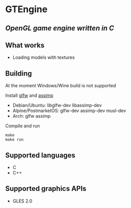 # GTEngine
## _OpenGL game engine written in C_

## What works
- Loading models with textures

## Building
At the moment Windows/Wine build is not supported

Install [glfw](https://github.com/glfw/glfw) and [assimp](https://github.com/assimp/assimp)

- Debian/Ubuntu: libglfw-dev libassimp-dev
- Alpine/PostmarketOS: glfw-dev assimp-dev musl-dev
- Arch: glfw assimp

Compile and run

```
make
make run
```

## Supported languages
 - C
 - C++

## Supported graphics APIs
- GLES 2.0
